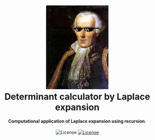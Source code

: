 <h1 align="center">
  <br>
  <img src="https://github.com/Palmaaa/Determinante/blob/master/media/laplace.png"  width="200" alt="Laplace portrait">
  <br>
  Determinant calculator by Laplace expansion
  <br>
</h1>

<h4 align="center">Computational application of Laplace expansion using recursion.</h4>

<p align="center">
 <img src="https://img.shields.io/github/languages/top/Palmaaa/Determinante"
         alt="License">
  <a href="https://github.com/Palmaaa/Determinante/blob/master/LICENSE">
    <img src="https://img.shields.io/github/license/Palmaaa/Determinante"
         alt="License">
  </a>
</p>

